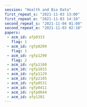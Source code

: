 ```yaml
---
session: "Health and Bio Data"
first_repeat_s: "2021-11-03 13:00" 
first_repeat_e: "2021-11-03 14:10" 
second_repeat_s: "2021-11-04 01:00" 
second_repeat_e: "2021-11-03 02:10"
papers:
 - acm_id: afp0333
   flag: 1
 - acm_id: rgfp0209
   flag: 1
 - acm_id: rgfp1290
   flag: 2
 - acm_id: rgfp1160
 - acm_id: rgfp1015
 - acm_id: rgfp1129
 - acm_id: rgfp2105
 - acm_id: rgfp0531
 - acm_id: rgfp0411
 - acm_id: rgfp0044
 - acm_id: afp1201
---
```

